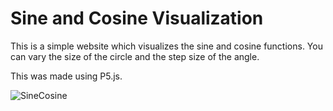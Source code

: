 # Sine and Cosine Visualization

This is a simple website which visualizes the sine and cosine functions. 
You can vary the size of the circle and the step size of the angle. 

This was made using P5.js. 


![SineCosine](https://i.imgur.com/SMg7jiU.png)
